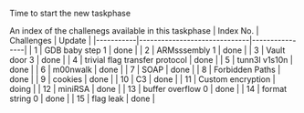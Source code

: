 Time to start the new taskphase

An index of the challenegs available in this taskphase
| Index No. | Challenges                   | Update         |
|-----------|------------------------------|----------------|
| 1         | GDB baby step 1              | done |
| 2         | ARMsssembly 1                | done |
| 3         | Vault door 3                 | done |
| 4         | trivial flag transfer protocol | done |
| 5         | tunn3l v1s10n                | done |
| 6         | m00nwalk                     | done |
| 7         | SOAP                         | done |
| 8         | Forbidden Paths              | done |
| 9         | cookies                      | done |
| 10        | C3                           | done |
| 11        | Custom encryption            | doing |
| 12        | miniRSA                      | done |
| 13        | buffer overflow 0            | done |
| 14        | format string 0              | done |
| 15        | flag leak                    | done |
